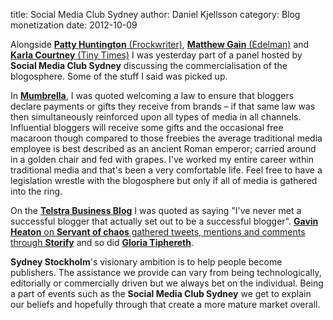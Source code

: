title: Social Media Club Sydney
author: Daniel Kjellsson
category: Blog monetization
date: 2012-10-09

Alongside
[**Patty Huntington** (Frockwriter)][1], [**Matthew Gain** (Edelman)][2] and
[**Karla Courtney** (Tiny Times)][3] I was yesterday part of a panel hosted by
**Social Media Club Sydney** discussing the commercialisation of
the blogosphere. Some of the stuff I said was picked up.

In [**Mumbrella**][4], I was quoted welcoming a law to ensure that bloggers
declare payments or gifts they receive from brands – if that same law was then
simultaneously reinforced upon all types of media in all channels. Influential
bloggers will receive some gifts and the occasional free macaroon though
compared to those freebies the average traditional media employee is best
described as an ancient Roman emperor; carried around in a golden chair and
fed with grapes. I've worked my entire career within traditional media and
that's been a very comfortable life. Feel free to have a legislation wrestle
with the blogosphere but only if all of media is gathered into the ring.

On the [**Telstra Business Blog**][5] I was quoted as saying "I've never met
a successful blogger that actually set out to be a successful blogger".
[**Gavin Heaton** on **Servant of chaos** gathered tweets, mentions and
comments through **Storify**][6] and so did [**Gloria Tiphereth**][7].

**Sydney Stockholm**'s visionary ambition is to help people become publishers.
The assistance we provide can vary from being technologically, editorially or
commercially driven but we always bet on the individual. Being a part of events
such as the **Social Media Club Sydney** we get to explain our beliefs and
hopefully through that create a more mature market overall.


[1]: http://www.frockwriter.com/ "Frockwriter"
[2]: https://twitter.com/matthewgain/ "Matthew Gain"
[3]: http://tinytimes.com/ "Tiny Times"
[4]: http://mumbrella.com.au/call-for-law-forcing-bloggers-and-journos-to-disclose-payments-and-gifts-120782 "Mumbrella"
[5]: http://smarter.telstrabusiness.com/can-you-make-money-from-a-blog.htm "Telstra Business Blog"
[6]: http://www.servantofchaos.com/2012/10/blog-monetisation-at-social-media-club-sydney.html "Gavin Heaton"
[7]: http://storify.com/tiphereth/the-new-age-of-blog-monetisation?awesm=sfy.co_oASN&utm_medium=sfy.co-twitter&utm_source=t.co&utm_content=storify-pingback&utm_campaign= "Gloria Tiphereth"
